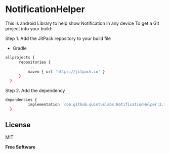 # NotificationHelper
This is android Library to help show Notification in any device
To get a Git project into your build:

Step 1. Add the JitPack repository to your build file

  - Gradle
  ```sh
allprojects {
		repositories {
			...
			maven { url 'https://jitpack.io' }
		}
	}
```
Step 2. Add the dependency
  ```sh
dependencies {
	        implementation 'com.github.quintuslabs:NotificationHelper:2.1'
	}
```

License
----

MIT


**Free Software**



